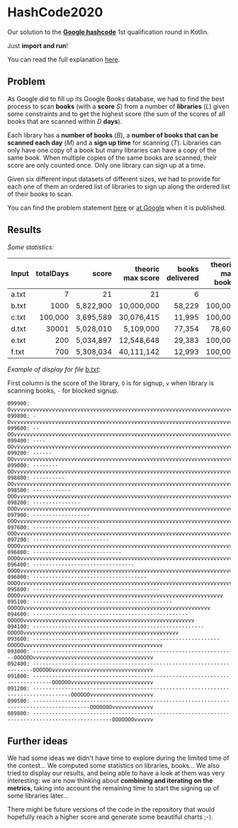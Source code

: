 # HashCode2020

Our solution to the __[Google hashcode](https://codingcompetitions.withgoogle.com/hashcode)__ 1st qualification round in Kotlin.

Just __import and run__!

You can read the full explanation [here](https://dev.to/hjonin/our-experience-at-google-hashcode-2020-2j0p).

## Problem

As Google did to fill up its Google Books database, we had to find the best process to scan __books__ (with a __score__ _S_) from a number of __libraries__ (_L_) given some constraints and to get the highest score (the sum of the scores of all books that are scanned within _D_ __days__).

Each library has a __number of books__ (_B_), a __number of books that can be scanned each day__ (_M_) and a __sign up time__ for scanning (_T_).
Libraries can only have one copy of a book but many libraries can have a copy of the same book. When multiple copies of the same books are scanned, their score are only counted once. Only one library can sign up at a time.

Given six different input datasets of different sizes, we had to provide for each one of them an ordered list of libraries to sign up along the ordered list of their books to scan.

You can find the problem statement [here](statement/hashcode_2020_online_qualification_round.pdf) or [at Google](https://codingcompetitions.withgoogle.com/hashcode/archive) when it is published.

## Results

_Some statistics:_

|Input|totalDays|score  |theoric max score|books delivered|theoric max books|libs delivered|theoric max libs|
|:----|--------:|------:|----------------:|--------------:|----------------:|-------------:|---------------:|
|a.txt|7       	|     21|               21|    6          |                6|             2|               2|
|b.txt|1000  	  |5,822,900|         10,000,000|58,229     |          100,000|            90|             100|
|c.txt|100,000 	|3,695,589|         30,076,415|11,995     |          100,000|           812|          10,000|
|d.txt|30001   	|5,028,010|          5,109,000|77,354     |           78,600|        15,000|          30,000|
|e.txt|200     	|5,034,897|         12,548,648|29,383     |          100,000|           155|            1000|
|f.txt|700      |5,308,034|         40,111,142|12,993     |          100,000|            17|            1000|

_Example of display for file [b.txt](inputs/b.txt):_

First column is the score of the library, `O` is for signup, `v` when library is scanning books, `-` for blocked signup. 
```
099900: Ovvvvvvvvvvvvvvvvvvvvvvvvvvvvvvvvvvvvvvvvvvvvvvvvvvvvvvvvvvvvvvvvvvvvvvvvvvvvvvvvvvvvvvvvvvvvvvvvvvvvvvvvvvv
099800: -Ovvvvvvvvvvvvvvvvvvvvvvvvvvvvvvvvvvvvvvvvvvvvvvvvvvvvvvvvvvvvvvvvvvvvvvvvvvvvvvvvvvvvvvvvvvvvvvvvvvvvvvvvvv
099600: --OOvvvvvvvvvvvvvvvvvvvvvvvvvvvvvvvvvvvvvvvvvvvvvvvvvvvvvvvvvvvvvvvvvvvvvvvvvvvvvvvvvvvvvvvvvvvvvvvvvvvvvvvv
099400: ----OOvvvvvvvvvvvvvvvvvvvvvvvvvvvvvvvvvvvvvvvvvvvvvvvvvvvvvvvvvvvvvvvvvvvvvvvvvvvvvvvvvvvvvvvvvvvvvvvvvvvvvv
099200: ------OOvvvvvvvvvvvvvvvvvvvvvvvvvvvvvvvvvvvvvvvvvvvvvvvvvvvvvvvvvvvvvvvvvvvvvvvvvvvvvvvvvvvvvvvvvvvvvvvvvvvv
099000: --------OOvvvvvvvvvvvvvvvvvvvvvvvvvvvvvvvvvvvvvvvvvvvvvvvvvvvvvvvvvvvvvvvvvvvvvvvvvvvvvvvvvvvvvvvvvvvvvvvvvv
098800: ----------OOvvvvvvvvvvvvvvvvvvvvvvvvvvvvvvvvvvvvvvvvvvvvvvvvvvvvvvvvvvvvvvvvvvvvvvvvvvvvvvvvvvvvvvvvvvvvvvvv
098500: ------------OOOvvvvvvvvvvvvvvvvvvvvvvvvvvvvvvvvvvvvvvvvvvvvvvvvvvvvvvvvvvvvvvvvvvvvvvvvvvvvvvvvvvvvvvvvvvvvv
098200: ---------------OOOvvvvvvvvvvvvvvvvvvvvvvvvvvvvvvvvvvvvvvvvvvvvvvvvvvvvvvvvvvvvvvvvvvvvvvvvvvvvvvvvvvvvvvvvvv
097900: ------------------OOOvvvvvvvvvvvvvvvvvvvvvvvvvvvvvvvvvvvvvvvvvvvvvvvvvvvvvvvvvvvvvvvvvvvvvvvvvvvvvvvvvvvvvvv
097600: ---------------------OOOvvvvvvvvvvvvvvvvvvvvvvvvvvvvvvvvvvvvvvvvvvvvvvvvvvvvvvvvvvvvvvvvvvvvvvvvvvvvvvvvvvvv
097200: ------------------------OOOOvvvvvvvvvvvvvvvvvvvvvvvvvvvvvvvvvvvvvvvvvvvvvvvvvvvvvvvvvvvvvvvvvvvvvvvvvvvvvvvv
096800: ----------------------------OOOOvvvvvvvvvvvvvvvvvvvvvvvvvvvvvvvvvvvvvvvvvvvvvvvvvvvvvvvvvvvvvvvvvvvvvvvvvvvv
096400: --------------------------------OOOOvvvvvvvvvvvvvvvvvvvvvvvvvvvvvvvvvvvvvvvvvvvvvvvvvvvvvvvvvvvvvvvvvvvvvvvv
096000: ------------------------------------OOOOvvvvvvvvvvvvvvvvvvvvvvvvvvvvvvvvvvvvvvvvvvvvvvvvvvvvvvvvvvvvvvvvvvvv
095600: ----------------------------------------OOOOvvvvvvvvvvvvvvvvvvvvvvvvvvvvvvvvvvvvvvvvvvvvvvvvvvvvvvvvvvvvvvvv
095100: --------------------------------------------OOOOOvvvvvvvvvvvvvvvvvvvvvvvvvvvvvvvvvvvvvvvvvvvvvvvvvvvvvvvvvvv
094600: -------------------------------------------------OOOOOvvvvvvvvvvvvvvvvvvvvvvvvvvvvvvvvvvvvvvvvvvvvvvvvvvvvvv
094100: ------------------------------------------------------OOOOOvvvvvvvvvvvvvvvvvvvvvvvvvvvvvvvvvvvvvvvvvvvvvvvvv
093600: -----------------------------------------------------------OOOOOvvvvvvvvvvvvvvvvvvvvvvvvvvvvvvvvvvvvvvvvvvvv
093000: ----------------------------------------------------------------OOOOOOvvvvvvvvvvvvvvvvvvvvvvvvvvvvvvvvvvvvvv
092400: ----------------------------------------------------------------------OOOOOOvvvvvvvvvvvvvvvvvvvvvvvvvvvvvvvv
091800: ----------------------------------------------------------------------------OOOOOOvvvvvvvvvvvvvvvvvvvvvvvvvv
091200: ----------------------------------------------------------------------------------OOOOOOvvvvvvvvvvvvvvvvvvvv
090500: ----------------------------------------------------------------------------------------OOOOOOOvvvvvvvvvvvvv
089800: -----------------------------------------------------------------------------------------------OOOOOOOvvvvvv
```

## Further ideas

We had some ideas we didn't have time to explore during the limited time of the contest... We computed some statistics on libraries, books... We also tried to display our results, and being able to have a look at them was very interesting: we are now thinking about __combining and iterating on the metrics__, taking into account the remaining time to start the signing up of some libraries later...

There might be future versions of the code in the repository that would hopefully reach a higher score and generate some beautiful charts ;-).
